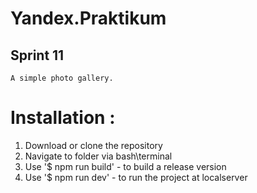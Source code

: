 # Yandex.Praktikum

## Sprint 11
    A simple photo gallery. 
  

# Installation :

  1. Download or clone the repository
  2. Navigate to folder via bash\terminal
  3. Use '$ npm run build' - to build a release version
  4. Use '$ npm run dev' - to run the project at localserver

